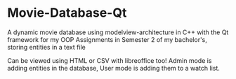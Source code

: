 # Movie-Database-Qt
A dynamic movie database using modelview-architecture in C++ with the Qt framework for my OOP Assignments in Semester 2 of my bachelor's, storing entities in a text file

Can be viewed using HTML or CSV with libreoffice too! Admin mode is adding entities in the database, User mode is adding them to a watch list.
